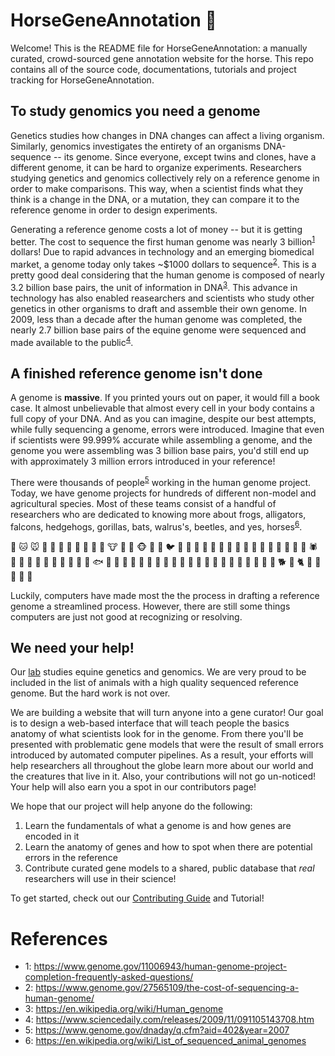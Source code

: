 # HorseGeneAnnotation  🐴
Welcome! This is the README file for HorseGeneAnnotation: a manually curated,
crowd-sourced gene annotation website for the horse. This repo contains all of
the source code, documentations, tutorials and project tracking for
HorseGeneAnnotation.

## To study genomics you need a genome 
Genetics studies how changes in DNA changes can affect a living organism.
Similarly, genomics investigates the entirety of an organisms DNA-sequence --
its genome. Since everyone, except twins and clones, have a different genome,
it can be hard to organize experiments. Researchers studying genetics and
genomics collectively rely on a reference genome in order to make comparisons.
This way, when a scientist finds what they think is a change in the DNA, or a
mutation, they can compare it to the reference genome in order to design
experiments. 

Generating a reference genome costs a lot of money -- but it is getting better.
The cost to sequence the first human genome was nearly 3
billion<sup id='#f1'>[1](#footnote1)</sup> dollars! Due to rapid advances in technology and
an emerging biomedical market, a genome today only takes ~$1000 dollars to
sequence<sup>[2](#f2)</sup>. This is a pretty good deal considering that the
human genome is composed of nearly 3.2 billion base pairs, the unit of
information in DNA<sup>[3](#f3)</sup>. This advance in technology has also
enabled reasearchers and scientists who study other genetics in other organisms
to draft and assemble their own genome. In 2009, less than a decade after the
human genome was completed, the nearly 2.7 billion base pairs of the equine
genome were sequenced and made available to the public<sup>[4](#f4)</sup>.

## A finished reference genome isn't done
A genome is **massive**. If you printed yours out on paper, it would fill a
book case. It almost unbelievable that almost every cell in your body contains
a full copy of your DNA. And as you can imagine, despite our best attempts,
while fully sequencing a genome, errors were introduced. Imagine that even if
scientists were 99.999% accurate while assembling a genome, and the genome you
were assembling was 3 billion base pairs, you'd still end up with approximately
3 million errors introduced in your reference!

There were thousands of people<sup>[5](#f5)</sup> working in the human genome
project. Today, we have genome projects for hundreds of different non-model and
agricultural species. Most of these teams consist of a handful of researchers
who are dedicated to knowing more about frogs, alligators, falcons, hedgehogs,
gorillas, bats, walrus's, beetles, and yes, horses<sup>[6](#f6)</sup>.  

🐶 🐱 🐭 🐹 🐰 🦊 🐻 🐼 🐨 🐯 🦁 🐮 🐷 🐸 🐵 🐔 🐧 🐦 🐤 🦆 🦅 🦉 🦇 🐺 🐗 🐴 🐝 🐛 🦋 🐌 🐚 🐞 🐜 🦗 🕷 🦂 🐢 🐍 🦎 🐙 🦑 🦐 🦀 🐡 🐠 🐟 🐳 🦈 🐊 🐅 🐆 🦓 🦍 🐘 🦏 🐪 🐫 🦒 🐃 🐂 🐄 🐎 🐖 🐏 🐑 🐐 🦌 🐕 🐩 🐈 🐓 🦃 🐇 🐁 🐀  

Luckily, computers have made most the the process in drafting a reference genome a
streamlined process. However, there are still some things computers are just
not good at recognizing or resolving.

## We need your help!
Our [lab](https://www.equine.umn.edu/research/equine-genetics-and-genomics-laboratory) 
studies equine genetics and genomics. We are very proud to be included in the list
of animals with a high quality sequenced reference genome. But the hard work is not over.

We are building a website that will turn anyone into a gene curator! Our goal
is to design a web-based interface that will teach people the basics anatomy of
what scientists look for in the genome. From there you'll be presented with
problematic gene models that were the result of small errors introduced by
automated computer pipelines. As a result, your efforts will help researchers
all throughout the globe learn more about our world and the creatures that 
live in it. Also, your contributions will not go un-noticed! Your help will 
also earn you a spot in our contributors page!

We hope that our project will help anyone do the following:
1. Learn the fundamentals of what a genome is and how genes are encoded in it
2. Learn the anatomy of genes and how to spot when there are potential errors in the reference
3. Contribute curated gene models to a shared, public database that *real* researchers
will use in their science!

To get started, check out our [Contributing Guide](CONTRIBUTING.md) and Tutorial!

# References
- <a name='f1'>1</a>: https://www.genome.gov/11006943/human-genome-project-completion-frequently-asked-questions/
- <a name='f2'>2</a>: https://www.genome.gov/27565109/the-cost-of-sequencing-a-human-genome/
- <a name='f3'>3</a>: https://en.wikipedia.org/wiki/Human_genome
- <a name='f4'>4</a>: https://www.sciencedaily.com/releases/2009/11/091105143708.htm
- <a name='f5'>5</a>: https://www.genome.gov/dnaday/q.cfm?aid=402&year=2007
- <a name='f6'>6</a>: https://en.wikipedia.org/wiki/List_of_sequenced_animal_genomes
